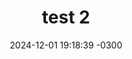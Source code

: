---
title:  "test 2"
date:   2024-12-01 19:18:39 -0300
latitude: -31.362878
longitude: -64.118348
---